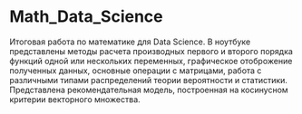 # Math_Data_Science
Итоговая работа по математике для Data Science. В ноутбуке представлены методы расчета производных первого и второго порядка функций одной или нескольких переменных, графическое отоброжение полученных данных, основные операции с матрицами,  работа с различными типами распределений теории вероятности и статистики. Представлена рекомендательная модель, построенная на косинусном критерии векторного множества. 
